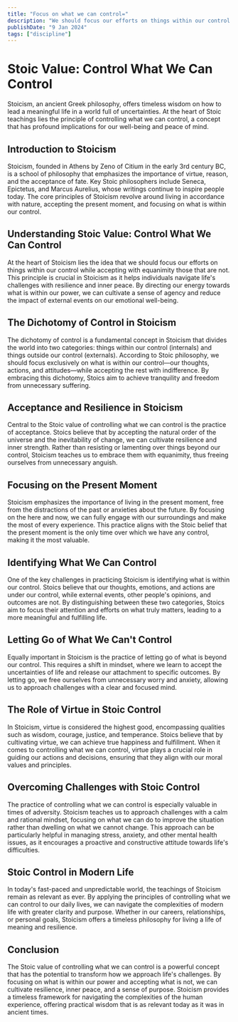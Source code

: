 ```yaml
---
title: "Focus on what we can control="
description: "We should focus our efforts on things within our control while accepting with equanimity those that are not."
publishDate: "9 Jan 2024"
tags: ["discipline"]
---
```

# Stoic Value: Control What We Can Control

Stoicism, an ancient Greek philosophy, offers timeless wisdom on how to lead a meaningful life in a world full of uncertainties. At the heart of Stoic teachings lies the principle of controlling what we can control, a concept that has profound implications for our well-being and peace of mind.

## Introduction to Stoicism

Stoicism, founded in Athens by Zeno of Citium in the early 3rd century BC, is a school of philosophy that emphasizes the importance of virtue, reason, and the acceptance of fate. Key Stoic philosophers include Seneca, Epictetus, and Marcus Aurelius, whose writings continue to inspire people today. The core principles of Stoicism revolve around living in accordance with nature, accepting the present moment, and focusing on what is within our control.

## Understanding Stoic Value: Control What We Can Control

At the heart of Stoicism lies the idea that we should focus our efforts on things within our control while accepting with equanimity those that are not. This principle is crucial in Stoicism as it helps individuals navigate life's challenges with resilience and inner peace. By directing our energy towards what is within our power, we can cultivate a sense of agency and reduce the impact of external events on our emotional well-being.

## The Dichotomy of Control in Stoicism

The dichotomy of control is a fundamental concept in Stoicism that divides the world into two categories: things within our control (internals) and things outside our control (externals). According to Stoic philosophy, we should focus exclusively on what is within our control—our thoughts, actions, and attitudes—while accepting the rest with indifference. By embracing this dichotomy, Stoics aim to achieve tranquility and freedom from unnecessary suffering.

## Acceptance and Resilience in Stoicism

Central to the Stoic value of controlling what we can control is the practice of acceptance. Stoics believe that by accepting the natural order of the universe and the inevitability of change, we can cultivate resilience and inner strength. Rather than resisting or lamenting over things beyond our control, Stoicism teaches us to embrace them with equanimity, thus freeing ourselves from unnecessary anguish.

## Focusing on the Present Moment

Stoicism emphasizes the importance of living in the present moment, free from the distractions of the past or anxieties about the future. By focusing on the here and now, we can fully engage with our surroundings and make the most of every experience. This practice aligns with the Stoic belief that the present moment is the only time over which we have any control, making it the most valuable.

## Identifying What We Can Control

One of the key challenges in practicing Stoicism is identifying what is within our control. Stoics believe that our thoughts, emotions, and actions are under our control, while external events, other people's opinions, and outcomes are not. By distinguishing between these two categories, Stoics aim to focus their attention and efforts on what truly matters, leading to a more meaningful and fulfilling life.

## Letting Go of What We Can't Control

Equally important in Stoicism is the practice of letting go of what is beyond our control. This requires a shift in mindset, where we learn to accept the uncertainties of life and release our attachment to specific outcomes. By letting go, we free ourselves from unnecessary worry and anxiety, allowing us to approach challenges with a clear and focused mind.

## The Role of Virtue in Stoic Control

In Stoicism, virtue is considered the highest good, encompassing qualities such as wisdom, courage, justice, and temperance. Stoics believe that by cultivating virtue, we can achieve true happiness and fulfillment. When it comes to controlling what we can control, virtue plays a crucial role in guiding our actions and decisions, ensuring that they align with our moral values and principles.

## Overcoming Challenges with Stoic Control

The practice of controlling what we can control is especially valuable in times of adversity. Stoicism teaches us to approach challenges with a calm and rational mindset, focusing on what we can do to improve the situation rather than dwelling on what we cannot change. This approach can be particularly helpful in managing stress, anxiety, and other mental health issues, as it encourages a proactive and constructive attitude towards life's difficulties.

## Stoic Control in Modern Life

In today's fast-paced and unpredictable world, the teachings of Stoicism remain as relevant as ever. By applying the principles of controlling what we can control to our daily lives, we can navigate the complexities of modern life with greater clarity and purpose. Whether in our careers, relationships, or personal goals, Stoicism offers a timeless philosophy for living a life of meaning and resilience.

## Conclusion

The Stoic value of controlling what we can control is a powerful concept that has the potential to transform how we approach life's challenges. By focusing on what is within our power and accepting what is not, we can cultivate resilience, inner peace, and a sense of purpose. Stoicism provides a timeless framework for navigating the complexities of the human experience, offering practical wisdom that is as relevant today as it was in ancient times.
